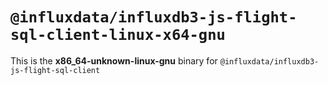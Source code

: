 # `@influxdata/influxdb3-js-flight-sql-client-linux-x64-gnu`

This is the **x86_64-unknown-linux-gnu** binary for `@influxdata/influxdb3-js-flight-sql-client`
